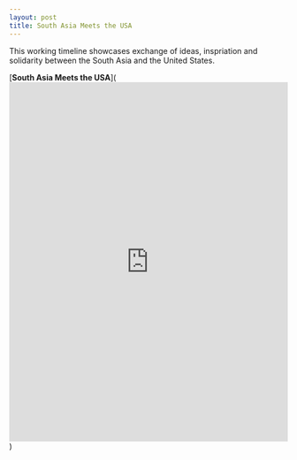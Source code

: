 ```yaml
---
layout: post
title: South Asia Meets the USA
---
```


This working timeline showcases exchange of ideas, inspriation and solidarity between the South Asia and the United States.

[**South Asia Meets the USA**](<iframe src='https://cdn.knightlab.com/libs/timeline3/latest/embed/index.html?source=1rv9sB-F0K8LPynIIkHNpOWZz3yVSkRcd6_L4pP_GQ_I&font=Default&lang=en&initial_zoom=2&height=650' width='100%' height='650' webkitallowfullscreen mozallowfullscreen allowfullscreen frameborder='0'></iframe>)

